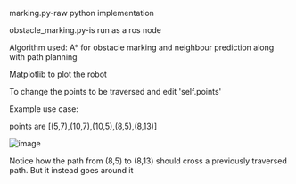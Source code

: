 marking.py-raw python implementation

obstacle_marking.py-is run as a ros node

Algorithm used: A* for obstacle marking and neighbour prediction along with path planning

Matplotlib to plot the robot

To change the points to be traversed and edit 'self.points'

Example use case:

points are [(5,7),(10,7),(10,5),(8,5),(8,13)]

![image](https://github.com/user-attachments/assets/9ef931b5-6eaf-4825-95ff-e72032eaa2e3)

Notice how the path from (8,5) to (8,13) should cross a previously traversed path. But it instead goes around it
